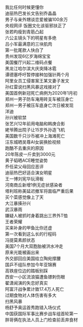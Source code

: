 我比任何时候更懂你  
迪丽热巴发长文告别乔晶晶  
男子与亲外甥谈恋爱被骗100余万  
央视网评 饭圈文化该驱邪扶正了  
张若昀瘦到青筋凸起  
六公主镜头下的明星有多绝  
吕小军最满意的三块肌肉  
第一批尾款人快白了  
贵州发现6亿岁海绵宝宝  
美国餐厅兴起二维码点餐  
黑龙江哈尔滨大庆突降冰雹  
谭德塞呼吁暂停接种加强针两个月  
阿里女员工侵害案王某文妻子发文  
孙红雷说扫黑风暴这戏接对了  
美国首例新冠死亡病例为2020年1月初  
郑州一男子防车淹用砖支车被压身亡  
郑州一男子被压车底身亡次日被发现  
洋迪  
孙兴被软禁  
张艺兴12年前用电脑和韩庚合影  
姥爷腾出院子让15岁外孙造飞机  
美国数千只沙币被冲上海滩死亡  
汪东城晒吴尊AI女装换脸视频  
跑酷不去重庆的原因  
20年陈皮一斤卖到3000元  
黄子韬晒ACE睡觉姿势  
乔任梁父母回应恶评  
迪丽热巴好适合演女明星  
王一博刘宪华玩滑板  
河南商丘新增1例无症状感染者  
塔利班称美延迟撤军将面临严重后果  
买个菜感觉像上了天  
大江暴揍孙兴  
武汉暴雨  
嫌疑人被抓时身着跳出三界外T恤  
王者荣耀  
买来补身的甲鱼比你还虚  
第一次看到这么长的行程码  
冯提莫素颜状态  
美国7个月大双胞胎被洪水冲走  
原来光能被画出来  
外交部回应美国给立陶宛撑腰  
国乒不组队参加今年亚锦赛  
高铁座位边的踏板别踩  
西安一小区流浪猫遭鱼镖刺伤眼  
翟潇闻演的失恋好真实  
阿富汗战争累计致17.4万人死亡  
过期食物对人体伤害有多大  
扫黑风暴  
杨舒予奥运首秀跑错入场仪式  
中国获国际军事比赛步战车组首轮第一  
胖哥俩在执法人员上门检查前丢弃食材  

